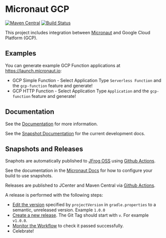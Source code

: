 # Micronaut GCP

[![Maven Central](https://img.shields.io/maven-central/v/io.micronaut.gcp/micronaut-gcp-common.svg?label=Maven%20Central)](https://search.maven.org/search?q=g:%22io.micronaut.gcp%22%20AND%20a:%22micronaut-gcp-common%22)
[![Build Status](https://github.com/micronaut-projects/micronaut-gcp/workflows/Java%20CI/badge.svg)](https://github.com/micronaut-projects/micronaut-gcp/actions)

This project includes integration between [Micronaut](http://micronaut.io) and Google Cloud Platform (GCP).


## Examples

You can generate example GCP Function applications at https://launch.micronaut.io:

* GCP Simple Function - Select Application Type `Serverless Function` and the `gcp-function` feature and generate!
* GCP HTTP Function - Select Application Type `Application` and the `gcp-function` feature and generate!

## Documentation

See the [Documentation](https://micronaut-projects.github.io/micronaut-gcp/latest/guide) for more information. 

See the [Snapshot Documentation](https://micronaut-projects.github.io/micronaut-gcp/snapshot/guide) for the current development docs.

## Snapshots and Releases

Snaphots are automatically published to [JFrog OSS](https://oss.jfrog.org/artifactory/oss-snapshot-local/) using [Github Actions](https://github.com/micronaut-projects/micronaut-gcp/actions).

See the documentation in the [Micronaut Docs](https://docs.micronaut.io/latest/guide/index.html#usingsnapshots) for how to configure your build to use snapshots.

Releases are published to JCenter and Maven Central via [Github Actions](https://github.com/micronaut-projects/micronaut-gcp/actions).

A release is performed with the following steps:

* [Edit the version](https://github.com/micronaut-projects/micronaut-gcp/edit/master/gradle.properties) specified by `projectVersion` in `gradle.properties` to a semantic, unreleased version. Example `1.0.0`
* [Create a new release](https://github.com/micronaut-projects/micronaut-gcp/releases/new). The Git Tag should start with `v`. For example `v1.0.0`.
* [Monitor the Workflow](https://github.com/micronaut-projects/micronaut-gcp/actions?query=workflow%3ARelease) to check it passed successfully.
* Celebrate!
